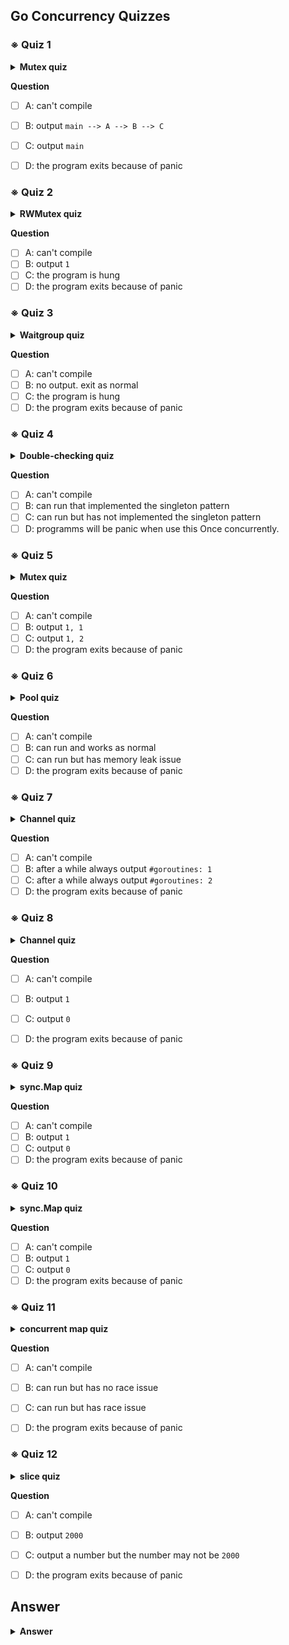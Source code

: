 ## Go Concurrency Quizzes

### ※ Quiz 1

<details>
 <summary><strong>Mutex quiz</strong></summary>

```go
package main

import (
	"fmt"
	"sync"
)

var mu sync.Mutex
var chain string

func main() {
	chain = "main"
	A()
	fmt.Println(chain)
}

func A() {
	mu.Lock()
	defer mu.Unlock()
	chain = chain + " --> A"
	B()
}

func B() {
	chain = chain + " --> B"
	C()
}

func C() {
	mu.Lock()
	defer mu.Unlock()
	chain = chain + " --> C"
}
```
run `go run quiz.go` to compile and start.
</details>

**Question**

- [ ] A: can't compile
- [ ] B: output `main --> A --> B --> C`
- [ ] C: output `main`
- [ ] D: the program exits because of panic


### ※ Quiz 2

<details>
 <summary><strong>RWMutex quiz</strong></summary>

```go
package main

import (
	"fmt"
	"sync"
	"time"
)

var mu sync.RWMutex
var count int

func main() {
	go A()
	time.Sleep(2 * time.Second)
	mu.Lock()
	defer mu.Unlock()
	count++
	fmt.Println(count)
}

func A() {
	mu.RLock()
	defer mu.RUnlock()
	B()
}

func B() {
	time.Sleep(5 * time.Second)
	C()
}

func C() {
	mu.RLock()
	defer mu.RUnlock()
}
```

run `go run quiz.go` to compile and start.
</details>

**Question**

- [ ] A: can't compile
- [ ] B: output `1`
- [ ] C: the program is hung
- [ ] D: the program exits because of panic

### ※ Quiz 3

<details>
 <summary><strong>Waitgroup quiz</strong></summary>

```go
package main

import (
	"sync"
	"time"
)

func main() {
	var wg sync.WaitGroup
	wg.Add(1)
	go func() {
		time.Sleep(time.Millisecond)
		wg.Done()
		wg.Add(1)
	}()
	wg.Wait()
}
```

run `go run quiz.go` to compile and start.
</details>

**Question**

- [ ] A: can't compile
- [ ] B: no output. exit as normal
- [ ] C: the program is hung
- [ ] D: the program exits because of panic

### ※ Quiz 4

<details>
 <summary><strong>Double-checking quiz</strong></summary>

```go
package doublecheck

import (
	"sync"
)

type Once struct {
	m    sync.Mutex
	done uint32
}

func (o *Once) Do(f func()) {
	if o.done == 1 {
		return
	}

	o.m.Lock()
	defer o.m.Unlock()
	if o.done == 0 {
		o.done = 1
		f()
	}
}
```

use this `Once` in products.
</details>

**Question**

- [ ] A: can't compile
- [ ] B: can run that implemented the singleton pattern
- [ ] C: can run but has not implemented the singleton pattern
- [ ] D: programms will be panic when use this Once concurrently.

### ※ Quiz 5

<details>
 <summary><strong>Mutex quiz</strong></summary>

```go
package main

import (
	"fmt"
	"sync"
)

type MyMutex struct {
	count int
	sync.Mutex
}

func main() {
	var mu MyMutex

	mu.Lock()
	var mu2 = mu
	mu.count++
	mu.Unlock()

	mu2.Lock()
	mu2.count++
	mu2.Unlock()

	fmt.Println(mu.count, mu2.count)
}
```

run `go run quiz.go` to compile and start.

</details>

**Question**

- [ ] A: can't compile
- [ ] B: output `1, 1`
- [ ] C: output `1, 2`
- [ ] D: the program exits because of panic

### ※ Quiz 6

<details>
 <summary><strong>Pool quiz</strong></summary>

```go
package main

import (
	"bytes"
	"fmt"
	"runtime"
	"sync"
	"time"
)

var pool = sync.Pool{New: func() interface{} { return new(bytes.Buffer) }}

func main() {
	go func() {
		for {
			processRequest(1 << 28) // 256MiB
		}
	}()
	for i := 0; i < 1000; i++ {
		go func() {
			for {
				processRequest(1 << 10) // 1KiB
			}
		}()
	}

	var stats runtime.MemStats
	for i := 0; ; i++ {
		runtime.ReadMemStats(&stats)
		fmt.Printf("Cycle %d: %dB\n", i, stats.Alloc)
		time.Sleep(time.Second)
		runtime.GC()
	}
}

func processRequest(size int) {
	b := pool.Get().(*bytes.Buffer)
	time.Sleep(500 * time.Millisecond)
	b.Grow(size)
	pool.Put(b)
	time.Sleep(1 * time.Millisecond)
}
```

run `go run quiz.go` to compile and start.
</details>

**Question**

- [ ] A: can't compile
- [ ] B: can run and works as normal
- [ ] C: can run but has memory leak issue
- [ ] D: the program exits because of panic

### ※ Quiz 7

<details>
 <summary><strong>Channel quiz</strong></summary>

```go
package main

import (
	"fmt"
	"runtime"
	"time"
)

func main() {
	var ch chan int
	go func() {
		ch = make(chan int, 1)
		ch <- 1
	}()

	go func(ch chan int) {
		time.Sleep(time.Second)
		<-ch
	}(ch)

	c := time.Tick(1 * time.Second)
	for range c {
		fmt.Printf("#goroutines: %d\n", runtime.NumGoroutine())
	}
}
```

run `go run quiz.go` to compile and start.

</details>

**Question**

- [ ] A: can't compile
- [ ] B: after a while always output `#goroutines: 1`
- [ ] C: after a while always output `#goroutines: 2`
- [ ] D: the program exits because of panic

### ※ Quiz 8

<details>
 <summary><strong>Channel quiz</strong></summary>

```go
package main

import "fmt"

func main() {
	var ch chan int
	var count int

	go func() {
		ch <- 1
	}()

	go func() {
		count++
		close(ch)
	}()

	<-ch

	fmt.Println(count)
}
```

run `go run quiz.go` to compile and start.

</details>

**Question**

- [ ] A: can't compile
- [ ] B: output `1`
- [ ] C: output `0`
- [ ] D: the program exits because of panic


### ※ Quiz 9

<details>
 <summary><strong>sync.Map quiz</strong></summary>

```go
package main

import (
	"fmt"
	"sync"
)

func main() {
	var m sync.Map
	m.LoadOrStore("a", 1)
	m.Delete("a")

	fmt.Println(m.Len())
}
```

run `go run quiz.go` to compile and start.
</details>

**Question**

- [ ] A: can't compile
- [ ] B: output `1`
- [ ] C: output `0`
- [ ] D: the program exits because of panic

### ※ Quiz 10

<details>
 <summary><strong>sync.Map quiz</strong></summary>

```go
package main

var c = make(chan int)
var a int

func f() {
	a = 1
	<-c
}
func main() {
	go f()
	c <- 0
	print(a)
}
```

run `go run quiz.go` to compile and start.
</details>

**Question**

- [ ] A: can't compile
- [ ] B: output `1`
- [ ] C: output `0`
- [ ] D: the program exits because of panic

### ※ Quiz 11

<details>
 <summary><strong>concurrent map quiz</strong></summary>

```go
package main

import "sync"

type Map struct {
	m map[int]int
	sync.Mutex
}

func (m *Map) Get(key int) (int, bool) {
	m.Lock()
	defer m.Unlock()

	i, ok := m.m[key]
	return i, ok
}

func (m *Map) Put(key, value int) {
	m.Lock()
	defer m.Unlock()
	m.m[key] = value
}

func (m *Map) Len() int {
	return len(m.m)
}

func main() {
	var wg sync.WaitGroup
	wg.Add(2)

	m := Map{m: make(map[int]int)}
	go func() {
		for i := 0; i < 10000000; i++ {
			m.Put(i, i)
		}

		wg.Done()
	}()

	go func() {
		for i := 0; i < 10000000; i++ {
			m.Len()
		}

		wg.Done()
	}()

	wg.Wait()
}
```

run `go run quiz.go` to compile and start this program.
</details>

**Question**

- [ ] A: can't compile
- [ ] B: can run but has no race issue
- [ ] C: can run but has race issue
- [ ] D: the program exits because of panic


### ※ Quiz 12

<details>
 <summary><strong>slice quiz</strong></summary>

```go
package main

import (
	"fmt"
	"sync"
)

func main() {
	var wg sync.WaitGroup
	wg.Add(2)

	var ints = make([]int, 0, 1000)

	go func() {
		for i := 0; i < 1000; i++ {
			ints = append(ints, i)
		}
		wg.Done()
	}()

	go func() {
		for i := 0; i < 1000; i++ {
			ints = append(ints, i)
		}
		wg.Done()
	}()

	wg.Wait()
	fmt.Println(len(ints))
}
```

run `go run quiz.go` to start this program.
</details>

**Question**

- [ ] A: can't compile
- [ ] B: output `2000`
- [ ] C: output a number but the number may not be `2000`
- [ ] D: the program exits because of panic



## Answer

<details>
 <summary><strong>Answer</strong></summary>

<p>
1. D 
2. D
3. D
4. C
5. D
6. C
7. C
8. D
9. A
10. B
11. C
12. C
</details>